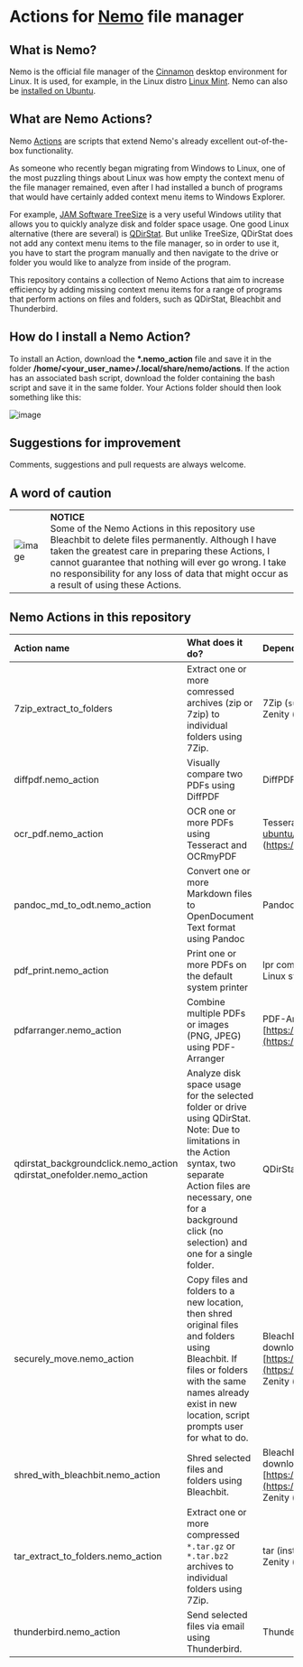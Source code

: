 # Actions for [Nemo](https://en.wikipedia.org/wiki/Nemo_(file_manager)) file manager
## What is Nemo?
Nemo is the official file manager of the [Cinnamon](https://fosspost.org/cinnamon-desktop) desktop environment for Linux. It is used, for example, in the Linux distro [Linux Mint](https://www.linuxmint.com/). Nemo can also be [installed on Ubuntu](https://itsfoss.com/install-nemo-file-manager-ubuntu/). 


## What are Nemo Actions?
Nemo [Actions](https://www.youtube.com/watch?v=csbMSmjGmPo) are scripts that extend Nemo's already excellent out-of-the-box functionality.

As someone who recently began migrating from Windows to Linux, one of the most puzzling things about Linux was how empty the context menu of the file manager remained, even after I had installed a bunch of programs that would have certainly added context menu items to Windows Explorer. 

For example, [JAM Software TreeSize](https://www.jam-software.com/treesize_free/features.shtml) is a very useful Windows utility that allows you to quickly analyze disk and folder space usage. One good Linux alternative (there are several) is [QDirStat](https://github.com/shundhammer/qdirstat). But unlike TreeSize, QDirStat does not add any context menu items to the file manager, so in order to use it, you have to start the program manually and then navigate to the drive or folder you would like to analyze from inside of the program.

This repository contains a collection of Nemo Actions that aim to increase efficiency by adding missing context menu items for a range of programs that perform actions on files and folders, such as QDirStat, Bleachbit and Thunderbird.

## How do I install a Nemo Action?

To install an Action, download the __*.nemo_action__ file and save it in the folder __/home/<your_user_name>/.local/share/nemo/actions__. If the action has an associated bash script, download the folder containing the bash script and save it in the same folder. Your Actions folder should then look something like this:

![image](https://github.com/RayCulp/actions-for-nemo-file-manager/assets/7621330/946dd48c-2290-49b3-9e0b-3e7f7d155928)

## Suggestions for improvement

Comments, suggestions and pull requests are always welcome.

## A word of caution

|   |   |
|:---|:---|
| ![image](https://github.com/RayCulp/actions-for-nemo-file-manager/assets/7621330/852bed00-e05f-4190-b078-c2077e94bd73) | __NOTICE__ <br/>Some of the Nemo Actions in this repository use Bleachbit to delete files permanently. Although I have taken the greatest care in preparing these Actions, I cannot guarantee that nothing will ever go wrong. I take no responsibility for any loss of data that might occur as a result of using these Actions.|

## Nemo Actions in this repository

| Action name | What does it do? | Dependencies |
|:------------- |:------------- |:------------- |
| 7zip_extract_to_folders | Extract one or more comressed archives (zip or 7zip) to individual folders using 7Zip. | 7Zip (`sudo apt install p7zip-full`)<br>Zenity (`sudo apt install zenity`) |
| diffpdf.nemo_action | Visually compare two PDFs using DiffPDF | DiffPDF (`sudo apt install diffpdf`) |
| ocr_pdf.nemo_action | OCR one or more PDFs using Tesseract and OCRmyPDF | Tesseract (https://lindevs.com/install-tesseract-ocr-on-ubuntu/), OCRmyPDF (https://ocrmypdf.readthedocs.io/en/latest/installation.html) |
| pandoc_md_to_odt.nemo_action | Convert one or more Markdown files to OpenDocument Text format using Pandoc | Pandoc https://github.com/jgm/pandoc/releases |
| pdf_print.nemo_action | Print one or more PDFs on the default system printer | lpr command, CUPS print server (installed by default on all Linux systems)|
| pdfarranger.nemo_action | Combine multiple PDFs or images (PNG, JPEG)  using PDF-Arranger | PDF-Arranger (follow directions here: [https://github.com/pdfarranger/pdfarranger](https://github.com/pdfarranger/pdfarranger)) |
| qdirstat_backgroundclick.nemo_action</br>qdirstat_onefolder.nemo_action | Analyze disk space usage for the selected folder or drive using QDirStat. Note: Due to limitations in the Action syntax, two separate Action files are necessary, one for a background click (no selection) and one for a single folder. | QDirStat (`sudo apt install qdirstat`) |
| securely_move.nemo_action | Copy files and folders to a new location, then shred original files and folders using Bleachbit. If files or folders with the same names already exist in new location, script prompts user for what to do. | BleachBit (install via app store (may be outdated), or download latest version here [https://www.bleachbit.org/download/linux](https://www.bleachbit.org/download/linux))</br>Zenity (`sudo apt install zenity`) |
| shred_with_bleachbit.nemo_action | Shred selected files and folders using Bleachbit. | BleachBit (install via app store (may be outdated), or download latest version here [https://www.bleachbit.org/download/linux](https://www.bleachbit.org/download/linux))</br>Zenity (`sudo apt install zenity`) |
| tar_extract_to_folders.nemo_action | Extract one or more compressed `*.tar.gz` or `*.tar.bz2` archives to individual folders using 7Zip. | tar (installed by default on all Linux systems)</br>Zenity (`sudo apt install zenity`) |
| thunderbird.nemo_action | Send selected files via email using Thunderbird. | Thunderbird (`sudo apt install thunderbird`) |

